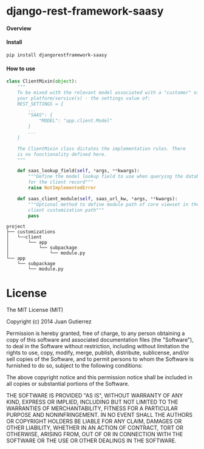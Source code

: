 django-rest-framework-saasy
===========================

#### Overview

#### Install
```pip install djangorestframework-saasy```

#### How to use

```python
class ClientMixin(object):
    """
    To be mixed with the relevant model associated with a "customer" of
    your platform/service(s) - the settings value of:
    REST_SETTINGS = {
        ...
        "SAAS": {
            "MODEL": "app.client.Model"
        }
        ...
    }

    The ClientMixin class dictates the implementation rules. There
    is no functionality defined here.
    """

    def saas_lookup_field(self, *args, **kwargs):
        """Define the model lookup field to use when querying the database
        for the client record"""
        raise NotImplementedError

    def saas_client_module(self, saas_url_kw, *args, **kwargs):
        """Optional method to define module path of core viewset in the
        client customization path"""
        pass
```

```
project
├── customizations
│   └──client
│       └── app
│           └── subpackage
│               └── module.py
└── app
    └── subpackage 
        └── module.py
```

License
=======
The MIT License (MIT)

Copyright (c) 2014 Juan Gutierrez

Permission is hereby granted, free of charge, to any person obtaining a copy
of this software and associated documentation files (the "Software"), to deal
in the Software without restriction, including without limitation the rights
to use, copy, modify, merge, publish, distribute, sublicense, and/or sell
copies of the Software, and to permit persons to whom the Software is
furnished to do so, subject to the following conditions:

The above copyright notice and this permission notice shall be included in
all copies or substantial portions of the Software.

THE SOFTWARE IS PROVIDED "AS IS", WITHOUT WARRANTY OF ANY KIND, EXPRESS OR
IMPLIED, INCLUDING BUT NOT LIMITED TO THE WARRANTIES OF MERCHANTABILITY,
FITNESS FOR A PARTICULAR PURPOSE AND NONINFRINGEMENT. IN NO EVENT SHALL THE
AUTHORS OR COPYRIGHT HOLDERS BE LIABLE FOR ANY CLAIM, DAMAGES OR OTHER
LIABILITY, WHETHER IN AN ACTION OF CONTRACT, TORT OR OTHERWISE, ARISING FROM,
OUT OF OR IN CONNECTION WITH THE SOFTWARE OR THE USE OR OTHER DEALINGS IN
THE SOFTWARE.
